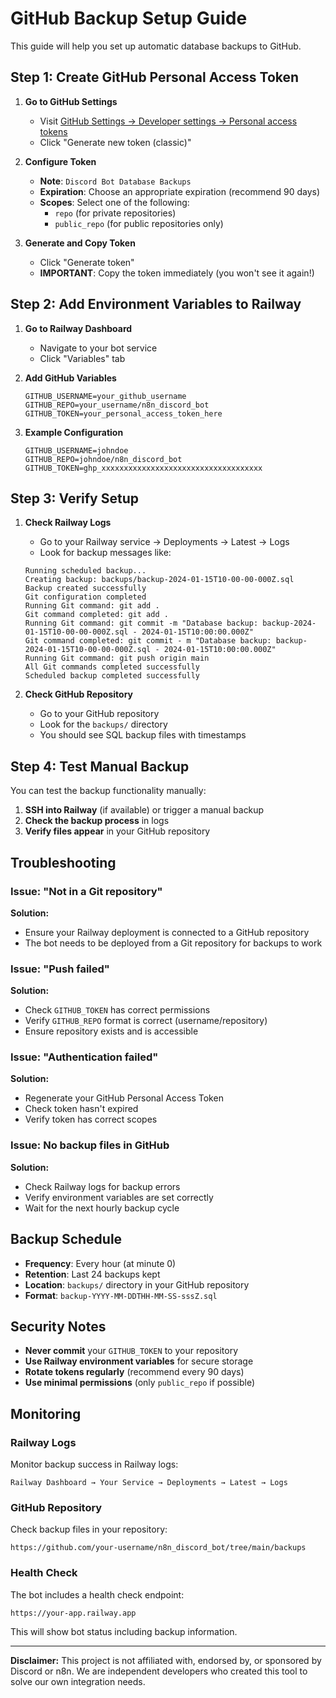 # GitHub Backup Setup Guide

This guide will help you set up automatic database backups to GitHub.

## Step 1: Create GitHub Personal Access Token

1. **Go to GitHub Settings**
   - Visit [GitHub Settings → Developer settings → Personal access tokens](https://github.com/settings/tokens)
   - Click "Generate new token (classic)"

2. **Configure Token**
   - **Note**: `Discord Bot Database Backups`
   - **Expiration**: Choose an appropriate expiration (recommend 90 days)
   - **Scopes**: Select one of the following:
     - `repo` (for private repositories)
     - `public_repo` (for public repositories only)

3. **Generate and Copy Token**
   - Click "Generate token"
   - **IMPORTANT**: Copy the token immediately (you won't see it again!)

## Step 2: Add Environment Variables to Railway

1. **Go to Railway Dashboard**
   - Navigate to your bot service
   - Click "Variables" tab

2. **Add GitHub Variables**
   ```env
   GITHUB_USERNAME=your_github_username
   GITHUB_REPO=your_username/n8n_discord_bot
   GITHUB_TOKEN=your_personal_access_token_here
   ```

3. **Example Configuration**
   ```env
   GITHUB_USERNAME=johndoe
   GITHUB_REPO=johndoe/n8n_discord_bot
   GITHUB_TOKEN=ghp_xxxxxxxxxxxxxxxxxxxxxxxxxxxxxxxxxxxx
   ```

## Step 3: Verify Setup

1. **Check Railway Logs**
   - Go to your Railway service → Deployments → Latest → Logs
   - Look for backup messages like:
   ```
   Running scheduled backup...
   Creating backup: backups/backup-2024-01-15T10-00-00-000Z.sql
   Backup created successfully
   Git configuration completed
   Running Git command: git add .
   Git command completed: git add .
   Running Git command: git commit -m "Database backup: backup-2024-01-15T10-00-00-000Z.sql - 2024-01-15T10:00:00.000Z"
   Git command completed: git commit - m "Database backup: backup-2024-01-15T10-00-00-000Z.sql - 2024-01-15T10:00:00.000Z"
   Running Git command: git push origin main
   All Git commands completed successfully
   Scheduled backup completed successfully
   ```

2. **Check GitHub Repository**
   - Go to your GitHub repository
   - Look for the `backups/` directory
   - You should see SQL backup files with timestamps

## Step 4: Test Manual Backup

You can test the backup functionality manually:

1. **SSH into Railway** (if available) or trigger a manual backup
2. **Check the backup process** in logs
3. **Verify files appear** in your GitHub repository

## Troubleshooting

### **Issue: "Not in a Git repository"**
**Solution:**
- Ensure your Railway deployment is connected to a GitHub repository
- The bot needs to be deployed from a Git repository for backups to work

### **Issue: "Push failed"**
**Solution:**
- Check `GITHUB_TOKEN` has correct permissions
- Verify `GITHUB_REPO` format is correct (username/repository)
- Ensure repository exists and is accessible

### **Issue: "Authentication failed"**
**Solution:**
- Regenerate your GitHub Personal Access Token
- Check token hasn't expired
- Verify token has correct scopes

### **Issue: No backup files in GitHub**
**Solution:**
- Check Railway logs for backup errors
- Verify environment variables are set correctly
- Wait for the next hourly backup cycle

## Backup Schedule

- **Frequency**: Every hour (at minute 0)
- **Retention**: Last 24 backups kept
- **Location**: `backups/` directory in your GitHub repository
- **Format**: `backup-YYYY-MM-DDTHH-MM-SS-sssZ.sql`

## Security Notes

- **Never commit** your `GITHUB_TOKEN` to your repository
- **Use Railway environment variables** for secure storage
- **Rotate tokens regularly** (recommend every 90 days)
- **Use minimal permissions** (only `public_repo` if possible)

## Monitoring

### **Railway Logs**
Monitor backup success in Railway logs:
```
Railway Dashboard → Your Service → Deployments → Latest → Logs
```

### **GitHub Repository**
Check backup files in your repository:
```
https://github.com/your-username/n8n_discord_bot/tree/main/backups
```

### **Health Check**
The bot includes a health check endpoint:
```
https://your-app.railway.app
```

This will show bot status including backup information.

---

**Disclaimer:** This project is not affiliated with, endorsed by, or sponsored by Discord or n8n. We are independent developers who created this tool to solve our own integration needs. 
